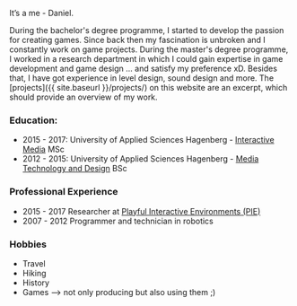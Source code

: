 
It’s a me - Daniel. 

During the bachelor's degree programme, I started to develop the passion for creating games. Since back then my fascination is unbroken and I constantly work on game projects. During the master's degree programme, I worked in a research department in which I could gain expertise in game development and game design ... and satisfy my preference xD. Besides that, I have got experience in level design, sound design and more. The [projects]({{ site.baseurl }}/projects/) on this website are an excerpt, which should provide an overview of my work.

### Education:
* 2015 - 2017: University of Applied Sciences Hagenberg - [Interactive Media](https://www.fh-ooe.at/en/hagenberg-campus/studiengaenge/master/interactive-media/) MSc
* 2012 - 2015: University of Applied Sciences Hagenberg - [Media Technology and Design](https://www.fh-ooe.at/en/hagenberg-campus/studiengaenge/bachelor/media-technology-and-design/) BSc

### Professional Experience
* 2015 - 2017 Researcher at [Playful Interactive Environments (PIE)](https://pie.fh-hagenberg.at/)
* 2007 - 2012 Programmer and technician in robotics

### Hobbies
* Travel
* Hiking
* History
* Games --> not only producing but also using them ;)
